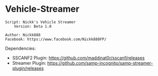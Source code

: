 # Vehicle-Streamer
	Script: Nickk's Vehicle Streamer
		Version: Beta 1.0
		
	Author: Nickk888
	Facebook: https://www.facebook.com/Nickk888FP/
		
Dependencies:
-	SSCANF2 Plugin: https://github.com/maddinat0r/sscanf/releases
-	Streamer Plugin: https://github.com/samp-incognito/samp-streamer-plugin/releases

